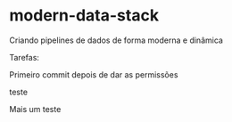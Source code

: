 # modern-data-stack
Criando pipelines de dados de forma moderna e dinâmica

Tarefas:

Primeiro commit
depois  de dar as permissões

teste

Mais um teste





